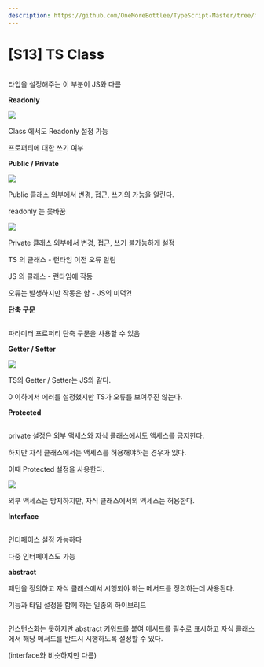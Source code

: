 ```yaml
---
description: https://github.com/OneMoreBottlee/TypeScript-Master/tree/main/S13
---
```


# \[S13] TS Class

<figure><img src="../../../.gitbook/assets/image (4).png" alt=""><figcaption></figcaption></figure>

타입을 설정해주는 이 부분이 JS와 다름



**Readonly**

![](<../../../.gitbook/assets/image (113).png>)

Class 에서도 Readonly 설정 가능

프로퍼티에 대한 쓰기 여부



**Public / Private**

![](<../../../.gitbook/assets/image (8).png>)

Public 클래스 외부에서 변경, 접근, 쓰기의 가능을 알린다.

readonly 는 못바꿈



![](<../../../.gitbook/assets/image (66).png>)

Private 클래스 외부에서 변경, 접근, 쓰기 불가능하게 설정

TS 의 클래스 - 런타임 이전 오류 알림

JS 의 클래스 - 런타임에 작동

오류는 발생하지만 작동은 함 - JS의 미덕?!



**단축 구문**

<figure><img src="../../../.gitbook/assets/image (63).png" alt=""><figcaption></figcaption></figure>

파라미터 프로퍼티 단축 구문을 사용할 수 있음



**Getter / Setter**

![](<../../../.gitbook/assets/image (59).png>)

TS의 Getter / Setter는 JS와 같다.

0 이하에서 에러를 설정했지만 TS가 오류를 보여주진 않는다.



**Protected**

<figure><img src="../../../.gitbook/assets/image (118).png" alt=""><figcaption></figcaption></figure>

private 설정은 외부 액세스와 자식 클래스에서도 액세스를 금지한다.

하지만 자식 클래스에서는 액세스를 허용해야하는 경우가 있다.

이때 Protected 설정을 사용한다.



![](<../../../.gitbook/assets/image (73).png>)

외부 액세스는 방지하지만, 자식 클래스에서의 액세스는 허용한다.



**Interface**

<figure><img src="../../../.gitbook/assets/image (102).png" alt=""><figcaption></figcaption></figure>

인터페이스 설정 가능하다

다중 인터페이스도 가능



**abstract**



패턴을 정의하고 자식 클래스에서 시행되야 하는 메서드를 정의하는데 사용된다.

기능과 타입 설정을 함께 하는 일종의 하이브리드

<figure><img src="../../../.gitbook/assets/image (150).png" alt=""><figcaption></figcaption></figure>

인스턴스화는 못하지만 abstract 키워드를 붙여 메서드를 필수로 표시하고 자식 클래스에서 해당 메서드를 반드시 시행하도록 설정할 수 있다.

(interface와 비슷하지만 다름)
